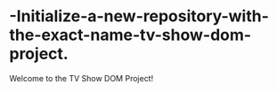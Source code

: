 # -Initialize-a-new-repository-with-the-exact-name-tv-show-dom-project.
Welcome to the TV Show DOM Project!
